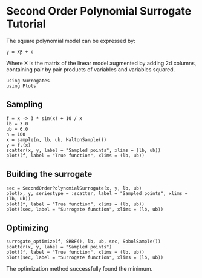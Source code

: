 # Second Order Polynomial Surrogate Tutorial

The square polynomial model can be expressed by:

``y = Xβ + ϵ``

Where X is the matrix of the linear model augmented by adding 2d columns,
containing pair by pair products of variables and variables squared.

```@example second_order_tut
using Surrogates
using Plots
```

## Sampling

```@example second_order_tut
f = x -> 3 * sin(x) + 10 / x
lb = 3.0
ub = 6.0
n = 100
x = sample(n, lb, ub, HaltonSample())
y = f.(x)
scatter(x, y, label = "Sampled points", xlims = (lb, ub))
plot!(f, label = "True function", xlims = (lb, ub))
```

## Building the surrogate

```@example second_order_tut
sec = SecondOrderPolynomialSurrogate(x, y, lb, ub)
plot(x, y, seriestype = :scatter, label = "Sampled points", xlims = (lb, ub))
plot!(f, label = "True function", xlims = (lb, ub))
plot!(sec, label = "Surrogate function", xlims = (lb, ub))
```

## Optimizing

```@example second_order_tut
surrogate_optimize(f, SRBF(), lb, ub, sec, SobolSample())
scatter(x, y, label = "Sampled points")
plot!(f, label = "True function", xlims = (lb, ub))
plot!(sec, label = "Surrogate function", xlims = (lb, ub))
```

The optimization method successfully found the minimum.
